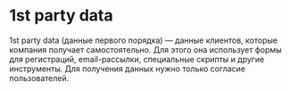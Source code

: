 # 1st party data

1st party data (данные первого порядка) — данные клиентов, которые компания получает самостоятельно. Для этого она использует формы для регистраций, email-рассылки, специальные скрипты и другие инструменты. Для получения данных нужно только согласие пользователей.